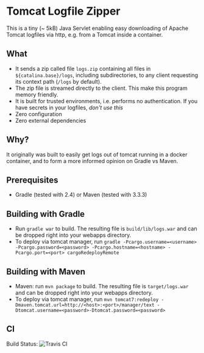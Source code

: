 # Tomcat Logfile Zipper
This is a tiny (~ 5kB) Java Servlet enabling easy downloading of Apache Tomcat logfiles via http, e.g. from a Tomcat inside a container.

## What
* It sends a zip called file `logs.zip` containing all files in `${catalina.base}/logs`, including subdirectories, to any client requesting its context path (`/logs` by default).
* The zip file is streamed directly to the client. This make this program memory friendly.
* It is built for trusted environments, i.e. performs no authentication. If you have secrets in your logfiles, *don't use this*
* Zero configuration
* Zero external dependencies

## Why?
It originally was built to easily get logs out of tomcat running in a docker container, and to form a more informed opinion on Gradle vs Maven.

## Prerequisites
* Gradle (tested with 2.4) or Maven (tested with 3.3.3)

## Building with Gradle
* Run `gradle war` to build. The resulting file is `build/lib/logs.war` and can be dropped right into your webapps directory.
* To deploy via tomcat manager, run `gradle -Pcargo.username=<username> -Pcargo.password=<password> -Pcargo.hostname=<hostname> -Pcargo.port=<port> cargoRedeployRemote`

## Building with Maven
* Maven: run `mvn package` to build. The resulting file is `target/logs.war` and can be dropped right into your webapps directory.
* To deploy via tomcat manager, run `mvn tomcat7:redeploy -Dmaven.tomcat.url=http://<host>:<port>/manager/text -Dtomcat.username=<password>-Dtomcat.password=<password>`

## CI
Build Status: ![Travis CI](https://travis-ci.org/cbonitz/tomcat-logfile-zipper.svg)
